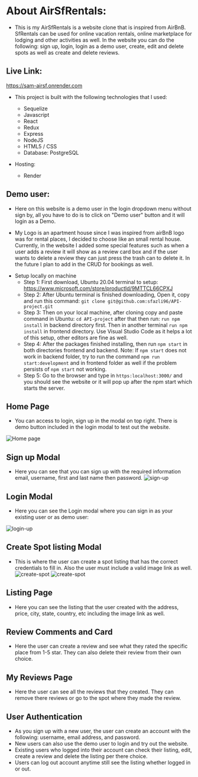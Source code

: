 # About AirSfRentals:
- This is my AirSfRentals is a website clone that is inspired from AirBnB. SfRentals can be used for online vacation rentals, online marketplace for lodging and other activities as well. In the website you can do the following: sign up, login, login as a demo user, create, edit and delete spots as well as create and delete reviews.

## Live Link:
https://sam-airsf.onrender.com

* This project is built with the following technologies that I used:
    - Sequelize
    - Javascript
    - React
    - Redux
    - Express
    - NodeJS
    - HTML5 / CSS
    - Database: PostgreSQL

* Hosting:
    - Render

## Demo user:
- Here on this website is a demo user in the login dropdown menu without sign by, all you have to do is to click on "Demo user" button and it will login as a Demo.

- My Logo is an apartment house since I was inspired from airBnB logo was for rental places, I decided to choose like an small rental house. Currently, in the website I added some special features such as when a user adds a review it will show as a review card box and if the user wants to delete a review they can just press the trash can to delete it. In the future I plan to add in the CRUD for bookings as well.

* Setup locally on machine
    - Step 1: First download, Ubuntu 20.04 terminal to setup: https://www.microsoft.com/store/productId/9MTTCL66CPXJ
    - Step 2: After Ubuntu terminal is finished downloading, Open it, copy and run this command: ```git clone git@github.com:sfazli96/API-project.git```
    - Step 3: Then on your local machine, after cloning copy and paste command in Ubuntu: ```cd API-project``` after that then run: ```run npm install``` in backend directory first. Then in another terminal ```run npm install``` in frontend directory. Use Visual Studio Code as it helps a lot of this setup, other editors are fine as well.
    - Step 4: After the packages finished installing, then run ```npm start``` in both directories frontend and backend.
    Note: If ```npm start``` does not work in backend folder, try to run the command ```npm run start:development``` and in frontend folder as well if the problem persists of ```npm start``` not working.
    - Step 5: Go to the browser and type in ```https:localhost:3000/``` and you should see the website or it will pop up after the npm start which starts the server.

## Home Page
- You can access to login, sign up in the modal on top right. There is demo button included in the login modal to test out the website.

![Home page](assets/home-page.PNG)

## Sign up Modal
- Here you can see that you can sign up with the required information email, username, first and last name then password.
![sign-up](assets/sign-up.PNG)


## Login Modal
- Here you can see the Login modal where you can sign in as your existing user or as demo user:

![login-up](assets/login.PNG)

## Create Spot listing Modal
- This is where the user can create a spot listing that has the correct credentials to fill in. Also the user must include a valid image link as well.
![create-spot](assets/add-spot.PNG)
![create-spot](assets/add-spot-2.PNG)

## Listing Page
- Here you can see the listing that the user created with the address, price, city, state, country, etc including the image link as well.


## Review Comments and Card
- Here the user can create a review and see what they rated the specific place from 1-5 star. They can also delete their review from their own choice.


## My Reviews Page
- Here the user can see all the reviews that they created. They can remove there reviews or go to the spot where they made the review.



## User Authentication
- As you sign up with a new user, the user can create an account with the following: username, email address, and password.
- New users can also use the demo user to login and try out the website.
- Existing users who logged into their account can check their listing, edit, create a review and delete the listing per there choice.
- Users can log out account anytime still see the listing whether logged in or out.
